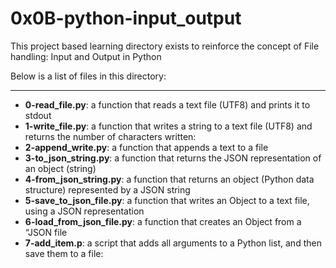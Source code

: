 # 0x0B-python-input_output

This project based learning directory exists to reinforce the concept of 
File handling: Input and Output in Python

Below is a list of files in this directory:

---
- **0-read_file.py**: a function that reads a text file (UTF8) and prints it to stdout
- **1-write_file.py**: a function that writes a string to a text file (UTF8) and returns the number of characters written:
- **2-append_write.py**: a function that appends a text to a file
- **3-to_json_string.py**: a function that returns the JSON representation of an object (string)
- **4-from_json_string.py**: a function that returns an object (Python data structure) represented by a JSON string
- **5-save_to_json_file.py**:  a function that writes an Object to a text file, using a JSON representation
- **6-load_from_json_file.py**: a function that creates an Object from a “JSON file
- **7-add_item.p**: a script that adds all arguments to a Python list, and then save them to a file:
